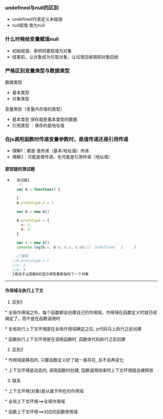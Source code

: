 ### undefined与null的区别

* undefined代表定义未赋值
* null赋值 值为null

### 什么时候给变量赋值null

* 初始赋值，表明将要赋值为对象
* 结束前，让对象成为垃圾对象，让垃圾回收期把对象回收

### 严格区别变量类型与数据类型

数据类型

* 基本类型
* 对象类型

变量类型（变量内存值的类型）

* 基本类型 保存就是基本类型的数据
* 引用类型 ：保存的是地址值

### 在js调用函数时传递变量参数时，是值传递还是引用传递

* 理解1：都是 值传递（基本/地址值）传递
* 理解2：可能是值传递，也可能是引用传递（地址值）

#### 原型链的测试题

* ```js
    测试题1
     */
    var A = function() {

    }
    A.prototype.n = 1

    var b = new A()

    A.prototype = {
      n: 2,
      m: 3
    }

    var c = new A()
    console.log(b.n, b.m, c.n, c.m)//1  undefined   2     3

    //解释
  //A.prototype = {
  //n: 2,
  //m: 3
  }相当于让函数A的显示原型重新指向了一个对象
  ```

---



#### 作用域与执行上下文

1. 区别1

  \* 全局作用域之外，每个函数都会创建自己的作用域，作用域在函数定义时就已经确定了。而不是在函数调用时

  \* 全局执行上下文环境是在全局作用域确定之后, js代码马上执行之前创建

  \* 函数执行上下文环境是在调用函数时, 函数体代码执行之前创建

2. 区别2

  \* 作用域是静态的, 只要函数定义好了就一直存在, 且不会再变化

  \* 上下文环境是动态的, 调用函数时创建, 函数调用结束时上下文环境就会被释放

3. 联系

  \* 上下文环境\(对象\)是从属于所在的作用域

  \* 全局上下文环境==&gt;全局作用域

  \* 函数上下文环境==&gt;对应的函数使用域

